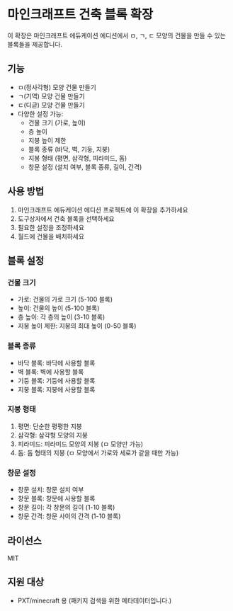 # 마인크래프트 건축 블록 확장

이 확장은 마인크래프트 에듀케이션 에디션에서 ㅁ, ㄱ, ㄷ 모양의 건물을 만들 수 있는 블록들을 제공합니다.

## 기능

- ㅁ(정사각형) 모양 건물 만들기
- ㄱ(기역) 모양 건물 만들기
- ㄷ(디귿) 모양 건물 만들기
- 다양한 설정 가능:
  - 건물 크기 (가로, 높이)
  - 층 높이
  - 지붕 높이 제한
  - 블록 종류 (바닥, 벽, 기둥, 지붕)
  - 지붕 형태 (평면, 삼각형, 피라미드, 돔)
  - 창문 설정 (설치 여부, 블록 종류, 길이, 간격)

## 사용 방법

1. 마인크래프트 에듀케이션 에디션 프로젝트에 이 확장을 추가하세요
2. 도구상자에서 건축 블록을 선택하세요
3. 필요한 설정을 조정하세요
4. 월드에 건물을 배치하세요

## 블록 설정

### 건물 크기
- 가로: 건물의 가로 크기 (5-100 블록)
- 높이: 건물의 높이 (5-100 블록)
- 층 높이: 각 층의 높이 (3-10 블록)
- 지붕 높이 제한: 지붕의 최대 높이 (0-50 블록)

### 블록 종류
- 바닥 블록: 바닥에 사용할 블록
- 벽 블록: 벽에 사용할 블록
- 기둥 블록: 기둥에 사용할 블록
- 지붕 블록: 지붕에 사용할 블록

### 지붕 형태
1. 평면: 단순한 평평한 지붕
2. 삼각형: 삼각형 모양의 지붕
3. 피라미드: 피라미드 모양의 지붕 (ㅁ 모양만 가능)
4. 돔: 돔 형태의 지붕 (ㅁ 모양에서 가로와 세로가 같을 때만 가능)

### 창문 설정
- 창문 설치: 창문 설치 여부
- 창문 블록: 창문에 사용할 블록
- 창문 길이: 각 창문의 길이 (1-10 블록)
- 창문 간격: 창문 사이의 간격 (1-10 블록)

## 라이선스

MIT

## 지원 대상

* PXT/minecraft 용
(패키지 검색을 위한 메타데이터입니다.) 